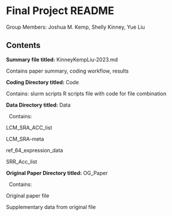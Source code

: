 # Final Project README

Group Members: Joshua M. Kemp, Shelly Kinney, Yue Liu

## Contents

**Summary file titled:** KinneyKempLiu-2023.md
&nbsp;

   Contains paper summary, coding workflow, results


**Coding Directory titled:** Code
&nbsp;

   Contains:
      slurm scripts
      R scripts
      file with code for file combination
      


**Data Directory titled:** Data

&nbsp;
   Contains:
   
   LCM_SRA_ACC_list
      
   LCM_SRA-meta
      
   ref_64_expression_data
      
   SRR_Acc_list
      
      
      

**Original Paper Directory titled:** OG_Paper

&nbsp;
Contains: 

Original paper file

Supplementary data from original file


